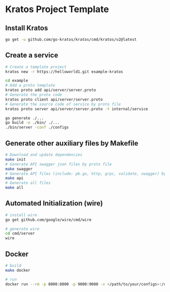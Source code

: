 # Kratos Project Template

## Install Kratos

```bash
go get -u github.com/go-kratos/kratos/cmd/kratos/v2@latest
```

## Create a service

```bash
# Create a template project
kratos new -r https://helloworld1.git example-kratos

cd example
# Add a proto template
kratos proto add api/server/server.proto
# Generate the proto code
kratos proto client api/server/server.proto
# Generate the source code of service by proto file
kratos proto server api/server/server.proto -t internal/service

go generate ./...
go build -o ./bin/ ./...
./bin/server -conf ./configs
```

## Generate other auxiliary files by Makefile

```bash
# Download and update dependencies
make init
# Generate API swagger json files by proto file
make swagger
# Generate API files (include: pb.go, http, grpc, validate, swagger) by proto file
make api
# Generate all files
make all
```

## Automated Initialization (wire)

```bash
# install wire
go get github.com/google/wire/cmd/wire

# generate wire
cd cmd/server
wire
```

## Docker

```bash
# build
make docker

# run
docker run --rm -p 8000:8000 -p 9000:9000 -v </path/to/your/configs>:/data/conf <your-docker-image-name>
```
